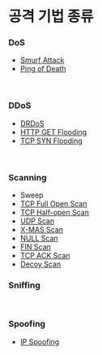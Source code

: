 # 공격 기법 종류


### DoS
+ [Smurf Attack](./DoS/Smurf%20Attack.md)
+ [Ping of Death](./DoS/Ping%20of%20Death.md)

<br>

### DDoS
+ [DRDoS](DDOS/DRDoS.md)
+ [HTTP GET Flooding](DDOS/HTTP%20GET%20Flooding.md)
+ [TCP SYN Flooding](./DDOS/TCP%20SYN%20Flooding.md)

<br>

### Scanning
+ Sweep
+ [TCP Full Open Scan](./Scanning/TCP%20Full%20Open%20Scan.md)
+ [TCP Half-open Scan](./Scanning/TCP%20Half%20Open%20Scan.md)
+ [UDP Scan](./Scanning/UDP%20Scan.md)
+ [X-MAS Scan](./Scanning/X-MAS%20Scan.md)
+ [NULL Scan](Scanning/NULL%20Scan.md)
+ [FIN Scan](Scanning/FIN%20Scan.md)
+ [TCP ACK Scan](Scanning/TCP%20ACK%20Scan.md)
+ [Decoy Scan](Scanning/Decoy%20Scan.md)


### Sniffing

<br>

### Spoofing
+ [IP Spoofing](spoofing/IP%20Spoofing.md)
